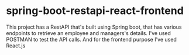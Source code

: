 # spring-boot-restapi-react-frontend

This project has a RestAPI that's built using Spring boot, that has various endpoints to retrieve an employee and managers's details.
I've used POSTMAN to test the API calls.
And for the frontend purpose I've used React.js 
